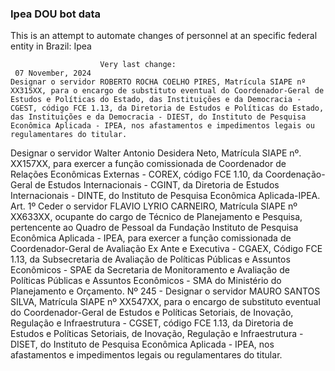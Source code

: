  ### Ipea DOU bot data
 This is an attempt to automate changes of personnel at an specific federal entity in Brazil: Ipea
 
                        Very last change: 
 	 07 November, 2024
	Designar o servidor ROBERTO ROCHA COELHO PIRES, Matrícula SIAPE nº XX315XX, para o encargo de substituto eventual do Coordenador-Geral de Estudos e Políticas do Estado, das Instituições e da Democracia - CGEST, código FCE 1.13, da Diretoria de Estudos e Políticas do Estado, das Instituições e da Democracia - DIEST, do Instituto de Pesquisa Econômica Aplicada - IPEA, nos afastamentos e impedimentos legais ou regulamentares do titular.
Designar o servidor Walter Antonio Desidera Neto, Matrícula SIAPE nº. XX157XX, para exercer a função comissionada de Coordenador de Relações Econômicas Externas - COREX, código FCE 1.10, da Coordenação-Geral de Estudos Internacionais - CGINT, da Diretoria de Estudos Internacionais - DINTE, do Instituto de Pesquisa Econômica Aplicada-IPEA.
Art. 1º Ceder o servidor FLAVIO LYRIO CARNEIRO, Matrícula SIAPE nº XX633XX, ocupante do cargo de Técnico de Planejamento e Pesquisa, pertencente ao Quadro de Pessoal da Fundação Instituto de Pesquisa Econômica Aplicada - IPEA, para exercer a função comissionada de Coordenador-Geral de Avaliação Ex Ante e Executiva - CGAEX, Código FCE 1.13, da Subsecretaria de Avaliação de Políticas Públicas e Assuntos Econômicos - SPAE da Secretaria de Monitoramento e Avaliação de Políticas Públicas e Assuntos Econômicos - SMA do Ministério do Planejamento e Orçamento.
Nº 245 - Designar o servidor MAURO SANTOS SILVA, Matrícula SIAPE nº XX547XX, para o encargo de substituto eventual do Coordenador-Geral de Estudos e Políticas Setoriais, de Inovação, Regulação e Infraestrutura - CGSET, código FCE 1.13, da Diretoria de Estudos e Políticas Setoriais, de Inovação, Regulação e Infraestrutura - DISET, do Instituto de Pesquisa Econômica Aplicada - IPEA, nos afastamentos e impedimentos legais ou regulamentares do titular.
